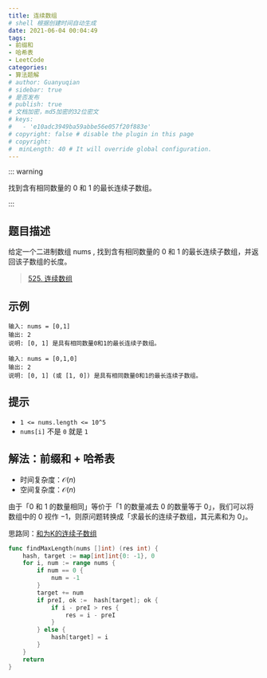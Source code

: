 ```yaml
---
title: 连续数组
# shell 根据创建时间自动生成
date: 2021-06-04 00:04:49
tags:
- 前缀和
- 哈希表
- LeetCode
categories:
- 算法题解
# author: Guanyuqian
# sidebar: true
# 是否发布
# publish: true
# 文档加密，md5加密的32位密文
# keys:
# 	- 'e10adc3949ba59abbe56e057f20f883e'
# copyright: false # disable the plugin in this page 
# copyright:
#  minLength: 40 # It will override global configuration. 
---
```


::: warning

找到含有相同数量的 0 和 1 的最长连续子数组。

:::

<!-- more -->

## 题目描述

给定一个二进制数组 nums , 找到含有相同数量的 0 和 1 的最长连续子数组，并返回该子数组的长度。


> [525. 连续数组](https://leetcode-cn.com/problems/contiguous-array/)



## 示例

```
输入: nums = [0,1]
输出: 2
说明: [0, 1] 是具有相同数量0和1的最长连续子数组。

输入: nums = [0,1,0]
输出: 2
说明: [0, 1] (或 [1, 0]) 是具有相同数量0和1的最长连续子数组。
```



## 提示


- `1 <= nums.length <= 10^5`
- `nums[i]` 不是 `0` 就是 `1`

## 解法：前缀和 + 哈希表
- 时间复杂度：$\mathcal{O}(n)$
- 空间复杂度：$\mathcal{O}(n)$

由于「0 和 1 的数量相同」等价于「1 的数量减去 0 的数量等于 0」，我们可以将数组中的 0 视作 −1，则原问题转换成「求最长的连续子数组，其元素和为 0」。

思路同：[和为K的连续子数组](https://guanyuqian.com/content/category/algorithm/subarraySum/#%E9%A2%98%E7%9B%AE%E6%8F%8F%E8%BF%B0)

```go
func findMaxLength(nums []int) (res int) {
    hash, target := map[int]int{0: -1}, 0
    for i, num := range nums {
        if num == 0 {
            num = -1
        }
        target += num
        if preI, ok :=  hash[target]; ok {
            if i - preI > res {
                res = i - preI
            }
        } else {
            hash[target] = i
        }
    }
    return
}
```